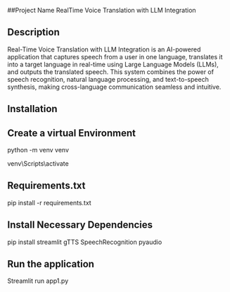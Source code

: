 ##Project Name
RealTime Voice Translation with LLM Integration

## Description
Real-Time Voice Translation with LLM Integration is an AI-powered application that captures speech from a user in one language, translates it into a target language in real-time using Large Language Models (LLMs), and outputs the translated speech. This system combines the power of speech recognition, natural language processing, and text-to-speech synthesis, making cross-language communication seamless and intuitive.

## Installation
## Create a virtual Environment
python -m venv venv

venv\Scripts\activate

## Requirements.txt
pip install -r requirements.txt

## Install Necessary Dependencies
pip install streamlit gTTS SpeechRecognition pyaudio

## Run the application
Streamlit run app1.py

